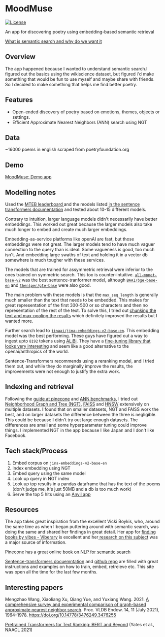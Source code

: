 # MoodMuse

[![License](https://img.shields.io/badge/License-BSD_2--Clause-orange.svg)](https://opensource.org/licenses/BSD-2-Clause)

An app for discovering poetry using embedding-based semantic retrieval


[What is semantic search and why do we want it](https://anandphilip.com/what-is-semantic-search-and-why-do-we-want-it/)
 


## Overview

The app happened because I wanted to understand semantic search.I figured out the basics using the wikiscience dataset, but figured i'd make something that would be fun to use myself and maybe share with friends. So I decided to make something that helps me find better poetry.

## Features

- Open-ended discovery of poetry based on emotions, themes, objects or settings.
- Efficient Approximate Nearest Neighbors (ANN) search using NGT

## Data


~16000 poems in english scraped from poetryfoundation.org

## Demo


[MoodMuse: Demo app](https://starry-eyed-geometry.anvil.app/)

## Modelling notes

Used the [MTEB leaderboard ](https://huggingface.co/spaces/mteb/leaderboard) and the models listed [in the sentence transformers documentation](https://www.sbert.net/docs/pretrained-models/msmarco-v3.html) and tested about 10-15 different models.

Contrary to intuition, larger language models didn't necessarily have better embeddings. This worked out great because the larger models also take much longer to embed and create much larger embeddings. 

Embedding-as-service platforms like openAI are fast, but those embeddings were not great. The larger models tend to have much vaguer connection to the query than is ideal. Some vagueness is good, too much isn't. And embedding large swaths of text and holding it in a vector db somewhere is much tougher with these services.

The models that are trained for assymmetric retrieval were inferior to the ones trained on symmetric search. This too is counter-intuitive. [`all-mpnet-base-v2`](https://huggingface.co/sentence-transformers/all-mpnet-base-v2) was the best sentence-tranformer model, although [`BAAI/bge-base-en`](https://huggingface.co/BAAI/bge-base-en) and [`thenlper/gte-base`](https://huggingface.co/thenlper/gte-base) were also good.

The main problem with these models is that the `max_seq_length` is generally much smaller than the text that needs to be embedded. This makes for great representation of the first 300-500 or so characters and then no representation of the rest of the text. To solve this, I tried out [chunking the text and max-pooling the results](https://github.com/simonw/llm-sentence-transformers/issues/8#issuecomment-1732618592) which definitely improved the results but I wanted more.

Further search lead to [`jinaai/jina-embeddings-v2-base-en`](https://huggingface.co/jinaai/jina-embeddings-v2-base-en). This embedding model was the best performing. These guys have figured out a way to ingest upto `8192` tokens using [ALiBi](https://arxiv.org/abs/2108.12409). They have a [fine-tuning library that looks very interesting](https://github.com/jina-ai/finetuner) and seem like a good alternative to the openai/anthropics of the world. 

Sentence-Transformers recommends using a reranking model, and I tried them out, and while they do marginally improve the results, the improvements were not enough to justify the extra work. 


## Indexing and retrieval

Following the [guide at pinecone](https://www.pinecone.io/learn/series/faiss/) and [ANN benchmarks](https://ann-benchmarks.com/), I tried out [Neighborhood Graph and Tree (NGT)](https://github.com/yahoojapan/NGT), [FAISS](https://github.com/facebookresearch/faiss) and [HNSW](https://github.com/nmslib/hnswlib) extensively on multiple datasets. I found that on smaller datasets, NGT and FAISS work the best, and on larger datasets the difference between the three is negligible. This could be because I didn't try out large enough datasets. The differences are small and some hyperparameter tuning could improve things. I implemented NGT in the app because I like Japan and I don't like Facebook. 

## Tech stack/Process


1. Embed corpus on `jina-embeddings-v2-base-en`
2. Index embedding using NGT
3. Embed query using the same model
4. Look up query in NGT index
5. Look up top results in a pandas dataframe that has the text of the poems (don't judge me, it's just 50MB and a db is too much work)
6. Serve the top 5 hits using an [Anvil app](https://anvil.works/)


## Resources

The app takes great inspiration from the excellent Vicki Boykis, who, around the same time as when I began puttering around with semantic search, was doing the same and shared her findings in great detail. Her app for [finding books by vibes - Viberary](https://viberary.pizza/) is excellent and her[ research on this subject](https://github.com/veekaybee/viberary) was a major source of information. 

Pinecone has a great online [book on NLP for semantic search](https://www.pinecone.io/learn/series/nlp/) 

[Sentence-transformers docuemntation](https://www.sbert.net/) and [github repo](https://github.com/UKPLab/sentence-transformers/tree/master/examples) are filled with great instructions and examples on how to train, embed, retreieve etc. This site was open all the time for the last few months. 

## Interesting papers

Mengzhao Wang, Xiaoliang Xu, Qiang Yue, and Yuxiang Wang. 2021. [A comprehensive survey and experimental comparison of graph-based approximate nearest neighbor search](https://arxiv.org/abs/2101.12631). Proc. VLDB Endow. 14, 11 (July 2021), 1964–1978. https://doi.org/10.14778/3476249.3476255 

[Pretrained Transformers for Text Ranking: BERT and Beyond](https://aclanthology.org/2021.naacl-tutorials.1) (Yates et al., NAACL 2021)


